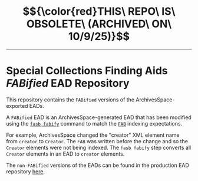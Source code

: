 # $${\color{red}THIS\ REPO\ IS\ OBSOLETE\ (ARCHIVED\ ON\ 10/9/25)}$$

---

# Special Collections Finding Aids ***FABified*** EAD Repository

This repository contains the `FABified` versions of the ArchivesSpace-exported EADs.  

A `FABified` EAD is an ArchivesSpace-generated EAD that has been modified using the [`fasb fabify`](https://github.com/nyudlts/dlts-finding-aids-fasb) command to match the [`FAB`](https://github.com/nyulibraries/specialcollections) indexing expectations.  

For example, ArchivesSpace changed the "creator" XML element name from `creator` to `Creator`.  The `FAB` was written before the change and so the `Creator` elements were not being indexed. The `fasb fabify` step converts all `Creator` elements in an EAD to `creator` elements.  

The `non-FABified` versions of the EADs can be found in the production EAD repository [here](https://github.com/nyulibraries/findingaids_eads_v2).  

